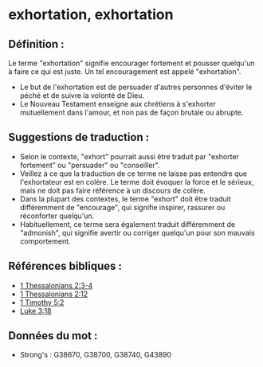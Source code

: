 # exhortation, exhortation

## Définition :

Le terme "exhortation" signifie encourager fortement et pousser quelqu'un à faire ce qui est juste. Un tel encouragement est appelé "exhortation".

* Le but de l'exhortation est de persuader d'autres personnes d'éviter le péché et de suivre la volonté de Dieu.
* Le Nouveau Testament enseigne aux chrétiens à s'exhorter mutuellement dans l'amour, et non pas de façon brutale ou abrupte.

## Suggestions de traduction :

* Selon le contexte, "exhort" pourrait aussi être traduit par "exhorter fortement" ou "persuader" ou "conseiller".
* Veillez à ce que la traduction de ce terme ne laisse pas entendre que l'exhortateur est en colère. Le terme doit évoquer la force et le sérieux, mais ne doit pas faire référence à un discours de colère.
* Dans la plupart des contextes, le terme "exhort" doit être traduit différemment de "encourage", qui signifie inspirer, rassurer ou réconforter quelqu'un.
* Habituellement, ce terme sera également traduit différemment de "admonish", qui signifie avertir ou corriger quelqu'un pour son mauvais comportement.

## Références bibliques :

* [1 Thessalonians 2:3-4](rc://en/tn/help/1th/02/03)
* [1 Thessalonians 2:12](rc://en/tn/help/1th/02/12)
* [1 Timothy 5:2](rc://en/tn/help/1ti/05/02)
* [Luke 3:18](rc://en/tn/help/luk/03/18)

## Données du mot :

* Strong's : G38670, G38700, G38740, G43890
